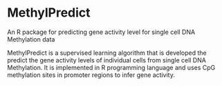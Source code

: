 # MethylPredict
An R package for predicting gene activity level for single cell DNA Methylation data

MethylPredict is a supervised learning algorithm that is developed the predict the gene activity levels of individual cells from single cell DNA Methylation. It is implemented in R programming language and uses CpG methylation sites in promoter regions to infer gene activity. 
